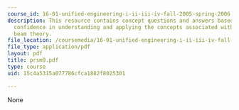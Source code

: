 ```yaml
---
course_id: 16-01-unified-engineering-i-ii-iii-iv-fall-2005-spring-2006
description: This resource contains concept questions and answers based on level of
  confidence in understanding and applying the concepts associated with simple of
  beam theory.
file_location: /coursemedia/16-01-unified-engineering-i-ii-iii-iv-fall-2005-spring-2006/15c4a5315a077786cfca1882f8025301_prsm9.pdf
file_type: application/pdf
layout: pdf
title: prsm9.pdf
type: course
uid: 15c4a5315a077786cfca1882f8025301

---
```

None